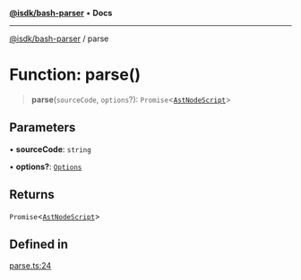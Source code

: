 [**@isdk/bash-parser**](../README.md) • **Docs**

***

[@isdk/bash-parser](../globals.md) / parse

# Function: parse()

> **parse**(`sourceCode`, `options`?): `Promise`\<[`AstNodeScript`](../type-aliases/AstNodeScript.md)\>

## Parameters

• **sourceCode**: `string`

• **options?**: [`Options`](../type-aliases/Options.md)

## Returns

`Promise`\<[`AstNodeScript`](../type-aliases/AstNodeScript.md)\>

## Defined in

[parse.ts:24](https://github.com/mattiasrunge/bash-parser/blob/98089d9104089a44eb5db425f3c3a8de14075f75/src/parse.ts#L24)
